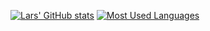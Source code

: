 [![Lars' GitHub stats](https://github-readme-stats.vercel.app/api?username=lnieuwenhuis&theme=dracula)](https://github.com/lnieuwenhuis)
[![Most Used Languages](https://github-readme-stats.vercel.app/api/top-langs/?username=lnieuwenhuis&theme=dracula)](https://github.com/lnieuwenhuis)

